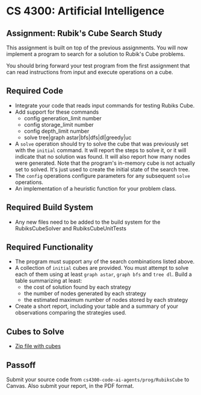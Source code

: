 CS 4300: Artificial Intelligence
===============================================

Assignment: Rubik's Cube Search Study
------------------------------------------------

This assignment is built on top of the previous assignments.
You will now implement a program to search for a solution to
Rubik's Cube problems.

You should bring forward your test program from the first
assignment that can read instructions from input and
execute operations on a cube.

Required Code
------------------------

- Integrate your code that reads input commands for testing Rubiks Cube.
- Add support for these commands
  * config generation_limit number
  * config storage_limit number
  * config depth_limit number
  * solve tree|graph astar|bfs|dfs|dl|greedy|uc
- A `solve` operation should try to solve the cube that was previously set with the
  `initial` command.  It will report the steps to solve it, or it will indicate
  that no solution was found.  It will also report how many nodes were generated.
  Note that the program's in-memory cube is not actually set to solved.  It's just
  used to create the initial state of the search tree.
- The `config` operations configure parameters for any subsequent `solve` operations.
- An implementation of a heuristic function for your problem class.

Required Build System
----------------------

- Any new files need to be added to the build system for the RubiksCubeSolver and
  RubiksCubeUnitTests

Required Functionality
----------------------

- The program must support any of the search combinations listed above.
- A collection of `initial` cubes are provided.  You must attempt to solve each
  of them using at least `graph astar`, `graph bfs` and `tree dl`.
  Build a table summarizing at least:
  * the cost of solution found by each strategy
  * the number of nodes generated by each strategy
  * the estimated maximum number of nodes stored by each strategy
- Create a short report, including your table and a summary of your observations
  comparing the strategies used.

Cubes to Solve
--------------

- [Zip file with cubes](assignments/shuffled_cubes_to_solve.zip)

Passoff
-------

Submit your source code from `cs4300-code-ai-agents/prog/RubiksCube` to Canvas.
Also submit your report, in the PDF format.
